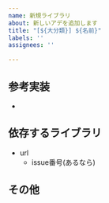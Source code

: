 ```yaml
---
name: 新規ライブラリ
about: 新しいアデを追加します
title: "[${大分類}] ${名前}"
labels: ''
assignees: ''

---
```


## 参考実装
- 

## 依存するライブラリ
- url
   - issue番号(あるなら)

## その他
